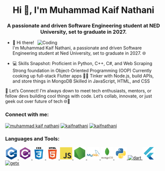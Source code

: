 <h1 align="center">Hi 👋, I'm Muhammad Kaif Nathani</h1>
<h3 align="center">A passionate and driven Software Engineering student at NED University, set to graduate in 2027.</h3>
<img align="right" alt="Coding" width="400" src="https://camo.githubusercontent.com/88adc7c88c9d3dba7479020846ed35d13410e3707c7f149e1c6140cc6beaef9a/68747470733a2f2f70687973696373677572756b756c2e66696c65732e776f726470726573732e636f6d2f323031392f30322f6368617261637465722d312e676966">

- 👋 Hi there! I'm Muhammad Kaif Nathani, a passionate and driven Software Engineering student at Ned University, set to graduate in 2027. 🌐

- 💻 Skills Snapshot:
Proficient in Python, C++, C#, and Web Scraping
Strong foundation in Object-Oriented Programming (OOP)
Currently cooking up full-stack Flutter apps 🍲📱
Tinker with Node.js, build APIs, and store things in MongoDB
Skilled in JavaScript, HTML, and CSS

🤝 Let’s Connect!
I’m always down to meet tech enthusiasts, mentors, or fellow devs building cool things with code. Let’s collab, innovate, or just geek out over future of tech 🌐💬

<h3 align="left">Connect with me:</h3>
<p align="left">
<a href="https://linkedin.com/in/muhammad-kaif-nathani-823b8b2b7" target="blank"><img align="center" src="https://raw.githubusercontent.com/rahuldkjain/github-profile-readme-generator/master/src/images/icons/Social/linked-in-alt.svg" alt="muhammad kaif nathani" height="30" width="40" /></a>
<a href="https://www.hackerrank.com/kaifnathani" target="blank"><img align="center" src="https://raw.githubusercontent.com/rahuldkjain/github-profile-readme-generator/master/src/images/icons/Social/hackerrank.svg" alt="kaifnathani" height="30" width="40" /></a>
<a href="https://www.leetcode.com/kaifnathani" target="blank"><img align="center" src="https://raw.githubusercontent.com/rahuldkjain/github-profile-readme-generator/master/src/images/icons/Social/leet-code.svg" alt="kaifnathani" height="30" width="40" /></a>
</p>

<h3 align="left">Languages and Tools:</h3>
<p align="left"> 
 <!-- Programming Languages & Tools Icons -->
  <a href="https://www.w3schools.com/cpp/" target="_blank" rel="noreferrer">
    <img src="https://raw.githubusercontent.com/devicons/devicon/master/icons/cplusplus/cplusplus-original.svg" alt="cplusplus" width="40" height="40"/>
  </a>
  <a href="https://www.w3schools.com/cs/" target="_blank" rel="noreferrer">
    <img src="https://raw.githubusercontent.com/devicons/devicon/master/icons/csharp/csharp-original.svg" alt="csharp" width="40" height="40"/>
  </a>
  <a href="https://www.w3schools.com/css/" target="_blank" rel="noreferrer">
    <img src="https://raw.githubusercontent.com/devicons/devicon/master/icons/css3/css3-original-wordmark.svg" alt="css3" width="40" height="40"/>
  </a>
  <a href="https://www.w3.org/html/" target="_blank" rel="noreferrer">
    <img src="https://raw.githubusercontent.com/devicons/devicon/master/icons/html5/html5-original-wordmark.svg" alt="html5" width="40" height="40"/>
  </a>
  <a href="https://developer.mozilla.org/en-US/docs/Web/JavaScript" target="_blank" rel="noreferrer">
    <img src="https://raw.githubusercontent.com/devicons/devicon/master/icons/javascript/javascript-original.svg" alt="javascript" width="40" height="40"/>
  </a>
  <a href="https://nodejs.org" target="_blank" rel="noreferrer">
    <img src="https://raw.githubusercontent.com/devicons/devicon/master/icons/nodejs/nodejs-original.svg" alt="nodejs" width="40" height="40"/>
  </a>
  <a href="https://www.mysql.com/" target="_blank" rel="noreferrer">
    <img src="https://raw.githubusercontent.com/devicons/devicon/master/icons/mysql/mysql-original-wordmark.svg" alt="mysql" width="40" height="40"/>
  </a>
  <a href="https://www.mongodb.com/" target="_blank" rel="noreferrer">
    <img src="https://raw.githubusercontent.com/devicons/devicon/master/icons/mongodb/mongodb-original-wordmark.svg" alt="mongodb" width="40" height="40"/>
  </a>
  <a href="https://www.python.org" target="_blank" rel="noreferrer">
    <img src="https://raw.githubusercontent.com/devicons/devicon/master/icons/python/python-original.svg" alt="python" width="40" height="40"/>
  </a>
  <a href="https://dart.dev" target="_blank" rel="noreferrer">
    <img src="https://www.vectorlogo.zone/logos/dartlang/dartlang-icon.svg" alt="dart" width="40" height="40"/>
  </a>
  <a href="https://flutter.dev/" target="_blank" rel="noreferrer">
    <img src="https://raw.githubusercontent.com/devicons/devicon/master/icons/flutter/flutter-original.svg" alt="flutter" width="40" height="40"/>
  </a>
  <a href="https://pub.dev/packages/get" target="_blank" rel="noreferrer">
    <img src="https://raw.githubusercontent.com/jonataslaw/getx/main/getx.png](https://encrypted-tbn0.gstatic.com/images?q=tbn:ANd9GcS3ho7xWMdD0VwPxQIgbQTh7TnurZoffpl3Uw&s" alt="getx" width="40" height="40"/>
  </a>

</p>

